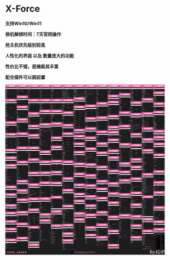 # X-Force

**支持Win10/Win11**

**换机解绑时间：7天官网操作**

**抢主机优先级别较高**

**人性化的界面 以及 数量庞大的功能**

**性价比不错，恶搞极其丰富**

**配合插件可以跳前置**

![](../../.gitbook/assets/X-Force.jpg)
